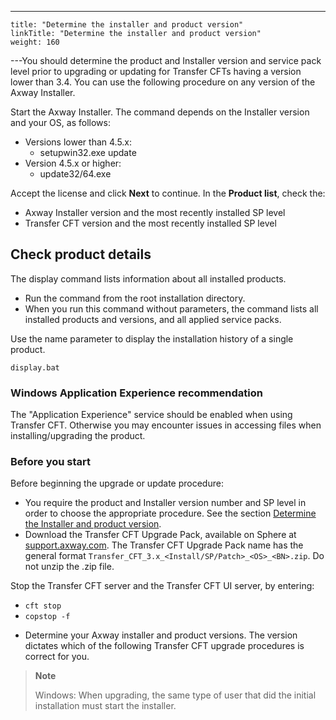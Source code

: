 ---
    title: "Determine the installer and product version"
    linkTitle: "Determine the installer and product version"
    weight: 160
---You should determine the product and Installer version and service pack level prior to upgrading or updating for Transfer CFTs having a version lower than 3.4. You can use the following procedure on any version of the Axway Installer.

Start the Axway Installer. The command depends on the Installer version and your OS, as follows:

- Versions lower than 4.5.x:
    -   setupwin32.exe update
- Version 4.5.x or higher:
    -   update32/64.exe

Accept the license and click **Next** to continue. In the **Product list**, check the:

- Axway Installer version and the most recently installed SP level
- Transfer CFT version and the most recently installed SP level

## Check product details

The display command lists information about all installed products.

- Run the command from the root installation directory.
- When you run this command without parameters, the command lists all installed products and versions, and all applied service packs.

Use the name parameter to display the installation history of a single product.

```
display.bat
```

### Windows Application Experience recommendation

The "Application Experience" service should be enabled when using Transfer CFT. Otherwise you may encounter issues in accessing files when installing/upgrading the product.

### Before you start

Before beginning the upgrade or update procedure:

- You require the product and Installer version number and SP level in order to choose the appropriate procedure. See the section [Determine the Installer and product version](#Determin).
- Download the Transfer CFT Upgrade Pack, available on Sphere at [support.axway.com](https://support.axway.com/). The Transfer CFT Upgrade Pack name has the general format `Transfer_CFT_3.x_<Install/SP/Patch>_<OS>_<BN>.zip`. Do not unzip the .zip file.

Stop the Transfer CFT server and the Transfer CFT UI server, by entering:

- `cft stop `
- `copstop -f `

<!-- -->

- Determine your Axway installer and product versions. The version dictates which of the following Transfer CFT upgrade procedures is correct for you.

> **Note**
>
> Windows: When upgrading, the same type of user that did the initial installation must start the installer.
